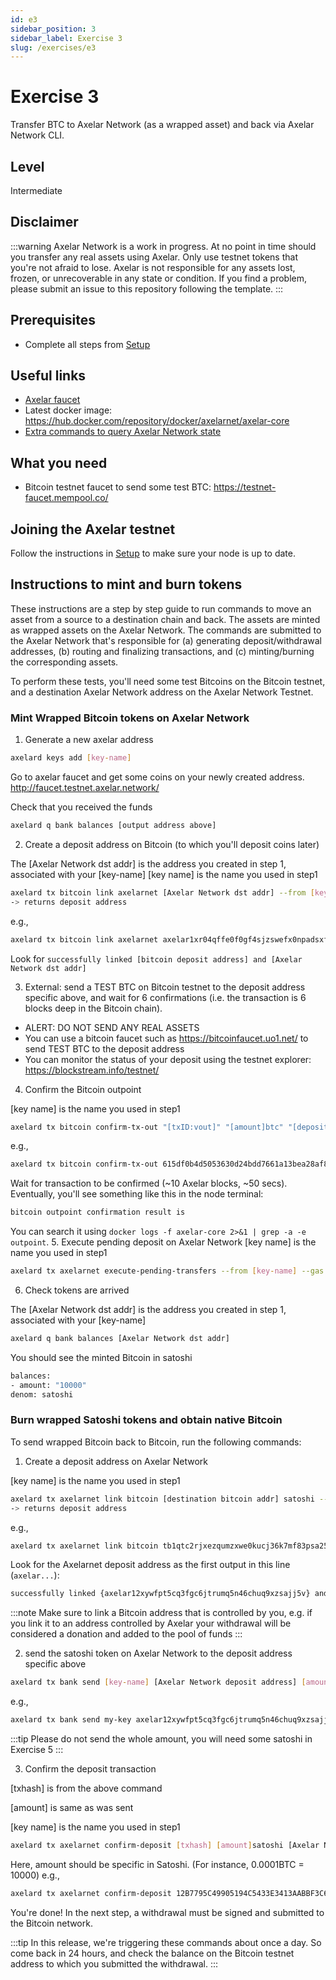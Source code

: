 ```yaml
---
id: e3
sidebar_position: 3
sidebar_label: Exercise 3
slug: /exercises/e3
---
```

# Exercise 3
Transfer BTC to Axelar Network (as a wrapped asset) and back via Axelar Network CLI.

## Level
Intermediate

## Disclaimer
:::warning
Axelar Network is a work in progress. At no point in time should you transfer any real assets using Axelar. Only use testnet tokens that you're not afraid to lose. Axelar is not responsible for any assets lost, frozen, or unrecoverable in any state or condition. If you find a problem, please submit an issue to this repository following the template.
:::

## Prerequisites
- Complete all steps from [Setup](/setup.md)

## Useful links
- [Axelar faucet](http://faucet.testnet.axelar.network/)
- Latest docker image: https://hub.docker.com/repository/docker/axelarnet/axelar-core
- [Extra commands to query Axelar Network state](/extra-commands)

## What you need
- Bitcoin testnet faucet to send some test BTC: https://testnet-faucet.mempool.co/


## Joining the Axelar testnet

Follow the instructions in [Setup](/setup.md) to make sure your node is up to date.

## Instructions to mint and burn tokens
These instructions are a step by step guide to run commands to move an asset from a source to a destination chain and back. The assets are minted as wrapped assets on the Axelar Network. The commands are submitted to the Axelar Network that's responsible for (a) generating deposit/withdrawal addresses, (b) routing and finalizing transactions, and (c) minting/burning the corresponding assets.

To perform these tests, you'll need some test Bitcoins on the Bitcoin testnet, and a destination Axelar Network address on the Axelar Network Testnet.

### Mint Wrapped Bitcoin tokens on Axelar Network
1. Generate a new axelar address
```bash
axelard keys add [key-name]
```
Go to axelar faucet and get some coins on your newly created address. http://faucet.testnet.axelar.network/

Check that you received the funds
```bash
axelard q bank balances [output address above]
```

2. Create a deposit address on Bitcoin (to which you'll deposit coins later)

The [Axelar Network dst addr] is the address you created in step 1, associated with your [key-name]
[key name] is the name you used in step1
```bash
axelard tx bitcoin link axelarnet [Axelar Network dst addr] --from [key-name]
-> returns deposit address
```

e.g.,
```bash
axelard tx bitcoin link axelarnet axelar1xr04qffe0f0gf4sjzswefx0npadsxfmrs7kry6 --from my-key
```

Look for `successfully linked [bitcoin deposit address] and [Axelar Network dst addr]`

3. External: send a TEST BTC on Bitcoin testnet to the deposit address specific above, and wait for 6 confirmations (i.e. the transaction is 6 blocks deep in the Bitcoin chain).
- ALERT: DO NOT SEND ANY REAL ASSETS
- You can use a bitcoin faucet such as https://bitcoinfaucet.uo1.net/ to send TEST BTC to the deposit address
- You can monitor the status of your deposit using the testnet explorer: https://blockstream.info/testnet/


4. Confirm the Bitcoin outpoint

[key name] is the name you used in step1
```bash
axelard tx bitcoin confirm-tx-out "[txID:vout]" "[amount]btc" "[deposit address]" --from [key-name]
```

e.g.,

```bash
axelard tx bitcoin confirm-tx-out 615df0b4d5053630d24bdd7661a13bea28af8bc1eb0e10068d39b4f4f9b6082d:0 0.0001btc tb1qlteveekr7u2qf8faa22gkde37epngsx9d7vgk98ujtzw77c27k7qk2qvup --from my-key
```

Wait for transaction to be confirmed (~10 Axelar blocks, ~50 secs).
Eventually, you'll see something like this in the node terminal:

```bash
bitcoin outpoint confirmation result is
```

You can search it using `docker logs -f axelar-core 2>&1 | grep -a -e outpoint`.
5. Execute pending deposit on Axelar Network
[key name] is the name you used in step1
```bash
axelard tx axelarnet execute-pending-transfers --from [key-name] --gas auto --gas-adjustment 1.2
```
6. Check tokens are arrived

The [Axelar Network dst addr] is the address you created in step 1, associated with your [key-name]
```bash
axelard q bank balances [Axelar Network dst addr]
```
You should see the minted Bitcoin in satoshi
```bash
balances:
- amount: "10000"
denom: satoshi
```

### Burn wrapped Satoshi tokens and obtain native Bitcoin

To send wrapped Bitcoin back to Bitcoin, run the following commands:

1. Create a deposit address on Axelar Network

[key name] is the name you used in step1
```bash
axelard tx axelarnet link bitcoin [destination bitcoin addr] satoshi --from [key-name]
-> returns deposit address
```

e.g.,
```bash
axelard tx axelarnet link bitcoin tb1qtc2rjxezqumzxwe0kucj36k7mf83psa253684k satoshi --from my-key
```

Look for the Axelarnet deposit address as the first output in this line (`axelar...`):

```bash
successfully linked {axelar12xywfpt5cq3fgc6jtrumq5n46chuq9xzsajj5v} and {tb1qtc2rjxezqumzxwe0kucj36k7mf83psa253684k}
```
:::note
Make sure to link a Bitcoin address that is controlled by you, e.g. if you link it to an address controlled by Axelar your withdrawal will be considered a donation and added to the pool of funds
:::

2. send the satoshi token on Axelar Network to the deposit address specific above
```bash
axelard tx bank send [key-name] [Axelar Network deposit address] [amount]satoshi
```
e.g.,
```bash
axelard tx bank send my-key axelar12xywfpt5cq3fgc6jtrumq5n46chuq9xzsajj5v 10000satoshi
```
:::tip
Please do not send the whole amount, you will need some satoshi in Exercise 5 
:::


3. Confirm the deposit transaction

[txhash] is from the above command

[amount] is same as was sent

[key name] is the name you used in step1

```bash
axelard tx axelarnet confirm-deposit [txhash] [amount]satoshi [Axelar Network deposit address] --from [my-key]
```

Here, amount should be specific in Satoshi. (For instance, 0.0001BTC = 10000)
e.g.,

```bash
axelard tx axelarnet confirm-deposit 12B7795C49905194C5433E3413AABBF3C6AA27BFD1F20303C66DA4319B143A91 10000satoshi axelar12xywfpt5cq3fgc6jtrumq5n46chuq9xzsajj5v --from my-key
```

You're done! In the next step, a withdrawal must be signed and submitted to the Bitcoin network.

:::tip
In this release, we're triggering these commands about once a day. So come back in 24 hours, and check the balance on the Bitcoin testnet address to which you submitted the withdrawal.
:::


